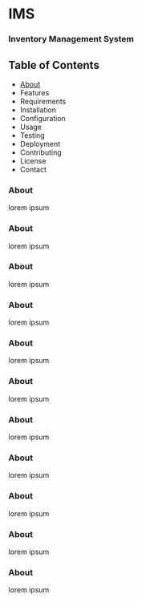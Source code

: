 # IMS
### Inventory Management System

## Table of Contents
<ul>
    <li><a href=#contact>About</a></li>
    <li id=#features>Features</li>
    <li id=#requirements>Requirements</li>
    <li id=#installation>Installation</li>
    <li id=#configuration>Configuration</li>
    <li id=#usage>Usage</li>
    <li id=#testing>Testing</li>
    <li id=#deployment>Deployment</li>
    <li id=#contributing>Contributing</li>
    <li id=#license>License</li>
    <li id=#contact>Contact</li>
</ul>

<h3 id="about">
    About
</h3>
<p>lorem ipsum</p>

<h3 id="features">
    About
</h3>
<p>lorem ipsum</p>

<h3 id="requirements">
    About
</h3>
<p>lorem ipsum</p>

<h3 id="installation">
    About
</h3>
<p>lorem ipsum</p>

<h3 id="configuration">
    About
</h3>
<p>lorem ipsum</p>

<h3 id="usage">
    About
</h3>
<p>lorem ipsum</p>

<h3 id="testing">
    About
</h3>
<p>lorem ipsum</p>

<h3 id="deployment">
    About
</h3>
<p>lorem ipsum</p>

<h3 id="contributing">
    About
</h3>
<p>lorem ipsum</p>

<h3 id="license">
    About
</h3>
<p>lorem ipsum</p>

<h3 id="contact">
    About
</h3>
<p>lorem ipsum</p>
